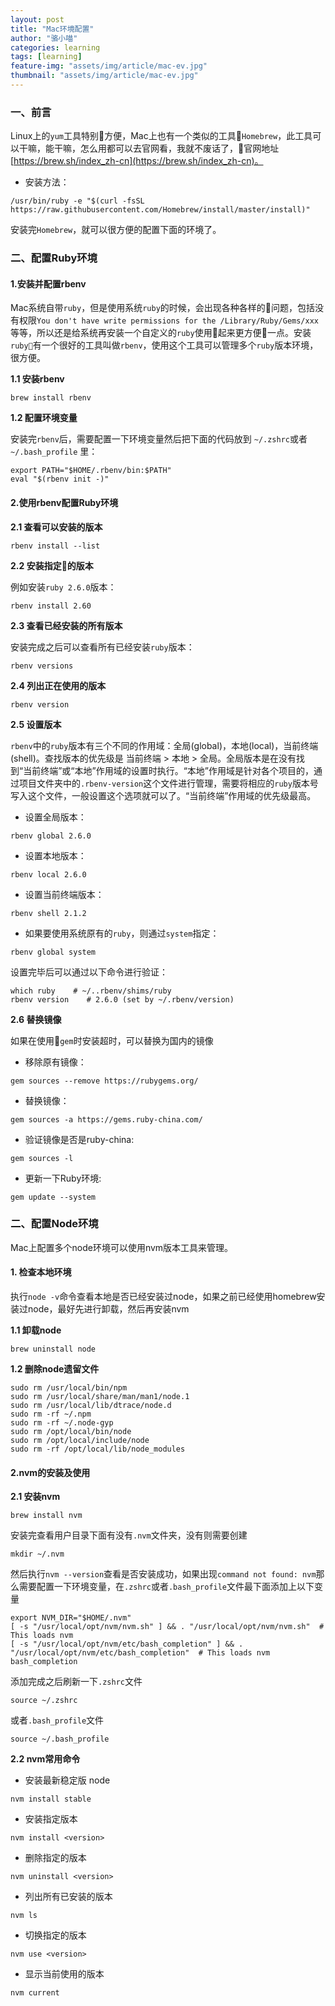 ```yaml
---
layout: post
title: "Mac环境配置"
author: "骆小喵"
categories: learning
tags: [learning]
feature-img: "assets/img/article/mac-ev.jpg"
thumbnail: "assets/img/article/mac-ev.jpg"
---
```


### 一、前言

Linux上的`yum`工具特别方便，Mac上也有一个类似的工具`Homebrew`，此工具可以干嘛，能干嘛，怎么用都可以去官网看，我就不废话了，官网地址[https://brew.sh/index_zh-cn](https://brew.sh/index_zh-cn)。

* 安装方法：
```
/usr/bin/ruby -e "$(curl -fsSL https://raw.githubusercontent.com/Homebrew/install/master/install)"
```
安装完`Homebrew`，就可以很方便的配置下面的环境了。


### 二、配置Ruby环境

#### 1.安装并配置rbenv
Mac系统自带`ruby`，但是使用系统`ruby`的时候，会出现各种各样的问题，包括没有权限`You don't have write permissions for the /Library/Ruby/Gems/xxx`等等，所以还是给系统再安装一个自定义的`ruby`使用起来更方便一点。安装`ruby`有一个很好的工具叫做`rbenv`，使用这个工具可以管理多个`ruby`版本环境，很方便。

**1.1 安装rbenv**
```
brew install rbenv
```
**1.2 配置环境变量**

安装完`rbenv`后，需要配置一下环境变量然后把下面的代码放到 `~/.zshrc`或者 `~/.bash_profile` 里：
```
export PATH="$HOME/.rbenv/bin:$PATH"
eval "$(rbenv init -)"
```
#### 2.使用rbenv配置Ruby环境

**2.1 查看可以安装的版本**
```
rbenv install --list
```
**2.2 安装指定的版本**

例如安装`ruby 2.6.0`版本：
```
rbenv install 2.60
```
**2.3 查看已经安装的所有版本**

安装完成之后可以查看所有已经安装`ruby`版本：
```
rbenv versions
```
**2.4 列出正在使用的版本**
```
rbenv version 
```
**2.5 设置版本**

`rbenv`中的`ruby`版本有三个不同的作用域：全局(global)，本地(local)，当前终端(shell)。查找版本的优先级是 当前终端 > 本地 > 全局。全局版本是在没有找到“当前终端”或“本地”作用域的设置时执行。“本地”作用域是针对各个项目的，通过项目文件夹中的`.rbenv-version`这个文件进行管理，需要将相应的`ruby`版本号写入这个文件，一般设置这个选项就可以了。“当前终端”作用域的优先级最高。

* 设置全局版本：
```
rbenv global 2.6.0
```

* 设置本地版本：
```
rbenv local 2.6.0
```

* 设置当前终端版本：
```
rbenv shell 2.1.2
```

* 如果要使用系统原有的`ruby`，则通过`system`指定：
```
rbenv global system
```

设置完毕后可以通过以下命令进行验证：
```
which ruby    # ~/..rbenv/shims/ruby
rbenv version    # 2.6.0 (set by ~/.rbenv/version)
```

**2.6 替换镜像**

如果在使用`gem`时安装超时，可以替换为国内的镜像

* 移除原有镜像：
```
gem sources --remove https://rubygems.org/
```
* 替换镜像：
```
gem sources -a https://gems.ruby-china.com/
```
* 验证镜像是否是ruby-china:
```
gem sources -l
``` 
* 更新一下Ruby环境:
 ```
gem update --system
```

### 二、配置Node环境
Mac上配置多个node环境可以使用nvm版本工具来管理。

#### 1. 检查本地环境
执行`node -v`命令查看本地是否已经安装过node，如果之前已经使用homebrew安装过node，最好先进行卸载，然后再安装nvm

**1.1 卸载node**

```
brew uninstall node
```
**1.2 删除node遗留文件**
```
sudo rm /usr/local/bin/npm
sudo rm /usr/local/share/man/man1/node.1
sudo rm /usr/local/lib/dtrace/node.d
sudo rm -rf ~/.npm
sudo rm -rf ~/.node-gyp
sudo rm /opt/local/bin/node
sudo rm /opt/local/include/node
sudo rm -rf /opt/local/lib/node_modules
```

#### 2.nvm的安装及使用

**2.1 安装nvm**
```
brew install nvm
```
安装完查看用户目录下面有没有`.nvm`文件夹，没有则需要创建
```
mkdir ~/.nvm
```
然后执行`nvm --version`查看是否安装成功，如果出现`command not found: nvm`那么需要配置一下环境变量，在`.zshrc`或者`.bash_profile`文件最下面添加上以下变量
```
export NVM_DIR="$HOME/.nvm"
[ -s "/usr/local/opt/nvm/nvm.sh" ] && . "/usr/local/opt/nvm/nvm.sh"  # This loads nvm
[ -s "/usr/local/opt/nvm/etc/bash_completion" ] && . "/usr/local/opt/nvm/etc/bash_completion"  # This loads nvm bash_completion
```
添加完成之后刷新一下`.zshrc`文件
```
source ~/.zshrc
```
或者`.bash_profile`文件
```
source ~/.bash_profile
```

**2.2 nvm常用命令**

* 安装最新稳定版 node
```
nvm install stable
```

* 安装指定版本
```
nvm install <version>
```

* 删除指定的版本
```
nvm uninstall <version>
```

* 列出所有已安装的版本
```
nvm ls
```

* 切换指定的版本
```
nvm use <version>
```

* 显示当前使用的版本
```
nvm current
```


